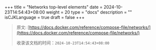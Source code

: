 +++
title = "Networks top-level elements"
date = 2024-10-23T14:54:43+08:00
weight = 20
type = "docs"
description = ""
isCJKLanguage = true
draft = false
+++

> 原文: [https://docs.docker.com/reference/compose-file/networks/](https://docs.docker.com/reference/compose-file/networks/)
>
> 收录该文档的时间：`2024-10-23T14:54:43+08:00`
